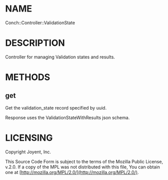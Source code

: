 # NAME

Conch::Controller::ValidationState

# DESCRIPTION

Controller for managing Validation states and results.

# METHODS

## get

Get the validation\_state record specified by uuid.

Response uses the ValidationStateWithResults json schema.

# LICENSING

Copyright Joyent, Inc.

This Source Code Form is subject to the terms of the Mozilla Public License,
v.2.0. If a copy of the MPL was not distributed with this file, You can obtain
one at [http://mozilla.org/MPL/2.0/](http://mozilla.org/MPL/2.0/).
